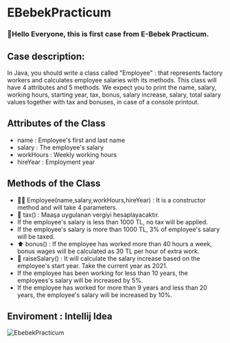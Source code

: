 # EBebekPracticum

### :vulcan_salute:Hello Everyone, this is first case from E-Bebek Practicum.

## Case description:

In Java, you should write a class called "Employee" : that represents factory workers and calculates employee salaries with its methods. This class will have 4 attributes and 5 methods. We expect you to print the name, salary, working hours, starting year, tax, bonus, salary increase, salary, total salary values together with tax and bonuses, in case of a console printout.

## Attributes of the Class

- name : Employee's first and last name
- salary : The employee's salary
- workHours : Weekly working hours
- hireYear : Employment year

## Methods of the Class

- :mechanic: Employee(name,salary,workHours,hireYear) : It is a constructor method and will take 4 parameters.
- :receipt: tax() : Maaşa uygulanan vergiyi hesaplayacaktır.
- If the employee's salary is less than 1000 TL, no tax will be applied.
- If the employee's salary is more than 1000 TL, 3% of employee's salary will be taxed.
- :arrow_up: bonus() : If the employee has worked more than 40 hours a week, bonus wages will be calculated as 30 TL per hour of extra work.
- :money_with_wings: raiseSalary() : It will calculate the salary increase based on the employee's start year. Take the current year as 2021.
- If the employee has been working for less than 10 years, the employees's salary will be increased by 5%.
- If the employee has worked for more than 9 years and less than 20 years, the employee's salary will be increased by 10%.

## Enviroment : Intellij Idea



![EbebekPracticum](https://user-images.githubusercontent.com/92935802/195312764-418f74f6-31b6-4e2f-8725-c82d7f06e5ba.png)

